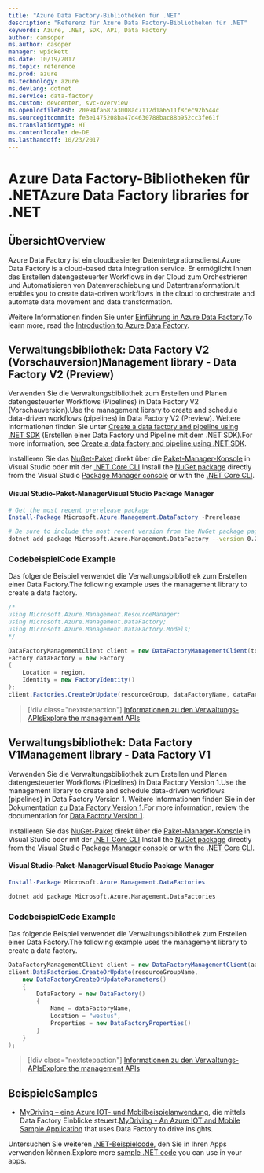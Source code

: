 ```yaml
---
title: "Azure Data Factory-Bibliotheken für .NET"
description: "Referenz für Azure Data Factory-Bibliotheken für .NET"
keywords: Azure, .NET, SDK, API, Data Factory
author: camsoper
ms.author: casoper
manager: wpickett
ms.date: 10/19/2017
ms.topic: reference
ms.prod: azure
ms.technology: azure
ms.devlang: dotnet
ms.service: data-factory
ms.custom: devcenter, svc-overview
ms.openlocfilehash: 20e94fa687a3008ac7112d1a6511f8cec92b544c
ms.sourcegitcommit: fe3e1475208ba47d4630788bac88b952cc3fe61f
ms.translationtype: HT
ms.contentlocale: de-DE
ms.lasthandoff: 10/23/2017
---
```

# <a name="azure-data-factory-libraries-for-net"></a><span data-ttu-id="7711c-104">Azure Data Factory-Bibliotheken für .NET</span><span class="sxs-lookup"><span data-stu-id="7711c-104">Azure Data Factory libraries for .NET</span></span>

## <a name="overview"></a><span data-ttu-id="7711c-105">Übersicht</span><span class="sxs-lookup"><span data-stu-id="7711c-105">Overview</span></span>

<span data-ttu-id="7711c-106">Azure Data Factory ist ein cloudbasierter Datenintegrationsdienst.</span><span class="sxs-lookup"><span data-stu-id="7711c-106">Azure Data Factory is a cloud-based data integration service.</span></span> <span data-ttu-id="7711c-107">Er ermöglicht Ihnen das Erstellen datengesteuerter Workflows in der Cloud zum Orchestrieren und Automatisieren von Datenverschiebung und Datentransformation.</span><span class="sxs-lookup"><span data-stu-id="7711c-107">It enables you to create data-driven workflows in the cloud to orchestrate and automate data movement and data transformation.</span></span>

<span data-ttu-id="7711c-108">Weitere Informationen finden Sie unter [Einführung in Azure Data Factory](/azure/data-factory/data-factory-introduction).</span><span class="sxs-lookup"><span data-stu-id="7711c-108">To learn more, read the [Introduction to Azure Data Factory](/azure/data-factory/data-factory-introduction).</span></span>

## <a name="management-library---data-factory-v2-preview"></a><span data-ttu-id="7711c-109">Verwaltungsbibliothek: Data Factory V2 (Vorschauversion)</span><span class="sxs-lookup"><span data-stu-id="7711c-109">Management library - Data Factory V2 (Preview)</span></span>

<span data-ttu-id="7711c-110">Verwenden Sie die Verwaltungsbibliothek zum Erstellen und Planen datengesteuerter Workflows (Pipelines) in Data Factory V2 (Vorschauversion).</span><span class="sxs-lookup"><span data-stu-id="7711c-110">Use the management library to create and schedule data-driven workflows (pipelines) in Data Factory V2 (Preview).</span></span>  <span data-ttu-id="7711c-111">Weitere Informationen finden Sie unter [Create a data factory and pipeline using .NET SDK](/azure/data-factory/quickstart-create-data-factory-dot-net) (Erstellen einer Data Factory und Pipeline mit dem .NET SDK).</span><span class="sxs-lookup"><span data-stu-id="7711c-111">For more information, see [Create a data factory and pipeline using .NET SDK](/azure/data-factory/quickstart-create-data-factory-dot-net).</span></span>

<span data-ttu-id="7711c-112">Installieren Sie das [NuGet-Paket](https://www.nuget.org/packages/Microsoft.Azure.Management.DataFactory) direkt über die [Paket-Manager-Konsole][PackageManager] in Visual Studio oder mit der [.NET Core CLI][DotNetCLI].</span><span class="sxs-lookup"><span data-stu-id="7711c-112">Install the [NuGet package](https://www.nuget.org/packages/Microsoft.Azure.Management.DataFactory) directly from the Visual Studio [Package Manager console][PackageManager] or with the [.NET Core CLI][DotNetCLI].</span></span>

#### <a name="visual-studio-package-manager"></a><span data-ttu-id="7711c-113">Visual Studio-Paket-Manager</span><span class="sxs-lookup"><span data-stu-id="7711c-113">Visual Studio Package Manager</span></span>

```powershell
# Get the most recent prerelease package
Install-Package Microsoft.Azure.Management.DataFactory -Prerelease
```

```bash
# Be sure to include the most recent version from the NuGet package page
dotnet add package Microsoft.Azure.Management.DataFactory --version 0.2.0-preview
```

### <a name="code-example"></a><span data-ttu-id="7711c-114">Codebeispiel</span><span class="sxs-lookup"><span data-stu-id="7711c-114">Code Example</span></span>

<span data-ttu-id="7711c-115">Das folgende Beispiel verwendet die Verwaltungsbibliothek zum Erstellen einer Data Factory.</span><span class="sxs-lookup"><span data-stu-id="7711c-115">The following example uses the management library to create a data factory.</span></span>

```csharp
/*
using Microsoft.Azure.Management.ResourceManager;
using Microsoft.Azure.Management.DataFactory;
using Microsoft.Azure.Management.DataFactory.Models;
*/

DataFactoryManagementClient client = new DataFactoryManagementClient(tokenCredentials) { SubscriptionId = subscriptionId };
Factory dataFactory = new Factory
{
    Location = region,
    Identity = new FactoryIdentity()
};
client.Factories.CreateOrUpdate(resourceGroup, dataFactoryName, dataFactory);
```

> [!div class="nextstepaction"]
> [<span data-ttu-id="7711c-116">Informationen zu den Verwaltungs-APIs</span><span class="sxs-lookup"><span data-stu-id="7711c-116">Explore the management APIs</span></span>](/dotnet/api/microsoft.azure.management.datafactory)

## <a name="management-library---data-factory-v1"></a><span data-ttu-id="7711c-117">Verwaltungsbibliothek: Data Factory V1</span><span class="sxs-lookup"><span data-stu-id="7711c-117">Management library - Data Factory V1</span></span>

<span data-ttu-id="7711c-118">Verwenden Sie die Verwaltungsbibliothek zum Erstellen und Planen datengesteuerter Workflows (Pipelines) in Data Factory Version 1.</span><span class="sxs-lookup"><span data-stu-id="7711c-118">Use the management library to create and schedule data-driven workflows (pipelines) in Data Factory Version 1.</span></span>  <span data-ttu-id="7711c-119">Weitere Informationen finden Sie in der Dokumentation zu [Data Factory Version 1](/azure/data-factory/v1/data-factory-introduction).</span><span class="sxs-lookup"><span data-stu-id="7711c-119">For more information, review the documentation for [Data Factory Version 1](/azure/data-factory/v1/data-factory-introduction).</span></span>

<span data-ttu-id="7711c-120">Installieren Sie das [NuGet-Paket](https://www.nuget.org/packages/Microsoft.Azure.Management.DataFactories) direkt über die [Paket-Manager-Konsole][PackageManager] in Visual Studio oder mit der [.NET Core CLI][DotNetCLI].</span><span class="sxs-lookup"><span data-stu-id="7711c-120">Install the [NuGet package](https://www.nuget.org/packages/Microsoft.Azure.Management.DataFactories) directly from the Visual Studio [Package Manager console][PackageManager] or with the [.NET Core CLI][DotNetCLI].</span></span>

#### <a name="visual-studio-package-manager"></a><span data-ttu-id="7711c-121">Visual Studio-Paket-Manager</span><span class="sxs-lookup"><span data-stu-id="7711c-121">Visual Studio Package Manager</span></span>

```powershell
Install-Package Microsoft.Azure.Management.DataFactories
```

```bash
dotnet add package Microsoft.Azure.Management.DataFactories
```

### <a name="code-example"></a><span data-ttu-id="7711c-122">Codebeispiel</span><span class="sxs-lookup"><span data-stu-id="7711c-122">Code Example</span></span>

<span data-ttu-id="7711c-123">Das folgende Beispiel verwendet die Verwaltungsbibliothek zum Erstellen einer Data Factory.</span><span class="sxs-lookup"><span data-stu-id="7711c-123">The following example uses the management library to create a data factory.</span></span>

```csharp
DataFactoryManagementClient client = new DataFactoryManagementClient(aadTokenCredentials, resourceManagerUri);
client.DataFactories.CreateOrUpdate(resourceGroupName,
    new DataFactoryCreateOrUpdateParameters()
    {
        DataFactory = new DataFactory()
        {
            Name = dataFactoryName,
            Location = "westus",
            Properties = new DataFactoryProperties()
        }
    }
);
```

> [!div class="nextstepaction"]
> [<span data-ttu-id="7711c-124">Informationen zu den Verwaltungs-APIs</span><span class="sxs-lookup"><span data-stu-id="7711c-124">Explore the management APIs</span></span>](/dotnet/api/overview/azure/datafactories/management)

## <a name="samples"></a><span data-ttu-id="7711c-125">Beispiele</span><span class="sxs-lookup"><span data-stu-id="7711c-125">Samples</span></span>

* <span data-ttu-id="7711c-126">[MyDriving – eine Azure IOT- und Mobilbeispielanwendung](https://azure.microsoft.com/resources/samples/mydriving/), die mittels Data Factory Einblicke steuert.</span><span class="sxs-lookup"><span data-stu-id="7711c-126">[MyDriving - An Azure IOT and Mobile Sample Application](https://azure.microsoft.com/resources/samples/mydriving/) that uses Data Factory to drive insights.</span></span>

<span data-ttu-id="7711c-127">Untersuchen Sie weiteren [.NET-Beispielcode](https://azure.microsoft.com/resources/samples/?platform=dotnet), den Sie in Ihren Apps verwenden können.</span><span class="sxs-lookup"><span data-stu-id="7711c-127">Explore more [sample .NET code](https://azure.microsoft.com/resources/samples/?platform=dotnet) you can use in your apps.</span></span>

[PackageManager]: https://docs.microsoft.com/nuget/tools/package-manager-console
[DotNetCLI]: https://docs.microsoft.com/dotnet/core/tools/dotnet-add-package
